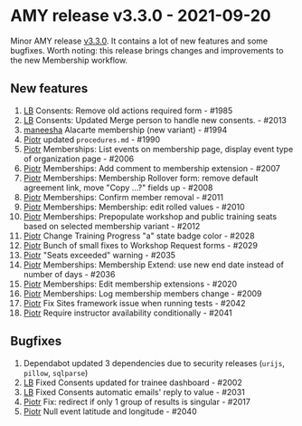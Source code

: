 # AMY release v3.3.0 - 2021-09-20

Minor AMY release [v3.3.0][]. It contains a lot of new features and some bugfixes.
Worth noting: this release brings changes and improvements to the new Membership
workflow.

## New features

1. [LB][] Consents: Remove old actions required form - #1985
2. [LB][] Consents: Updated Merge person to handle new consents. - #2013
3. [maneesha][] Alacarte membership (new variant) - #1994
4. [Piotr][] updated `procedures.md` - #1990
5. [Piotr][] Memberships: List events on membership page, display event type of organization page - #2006
6. [Piotr][] Memberships: Add comment to membership extension - #2007
7. [Piotr][] Memberships: Membership Rollover form: remove default agreement link, move "Copy ...?" fields up - #2008
8. [Piotr][] Memberships: Confirm member removal - #2011
9. [Piotr][] Memberships: Membership: edit rolled values - #2010
10. [Piotr][] Memberships: Prepopulate workshop and public training seats based on selected membership variant - #2012
11. [Piotr][] Change Training Progress "a" state badge color - #2028
12. [Piotr][] Bunch of small fixes to Workshop Request forms - #2029
13. [Piotr][] "Seats exceeded" warning - #2035
14. [Piotr][] Memberships: Membership Extend: use new end date instead of number of days - #2036
15. [Piotr][] Memberships: Edit membership extensions - #2020
16. [Piotr][] Memberships: Log membership members change - #2009
17. [Piotr][] Fix Sites framework issue when running tests - #2042
18. [Piotr][] Require instructor availability conditionally - #2041

## Bugfixes

1. Dependabot updated 3 dependencies due to security releases (`urijs`, `pillow`, `sqlparse`)
2. [LB][] Fixed Consents updated for trainee dashboard - #2002
3. [LB][] Fixed Consents automatic emails' reply to value - #2031
4. [Piotr][] Fix: redirect if only 1 group of results is singular - #2017
5. [Piotr][] Null event latitude and longitude - #2040


[v3.3.0]: https://github.com/carpentries/amy/milestone/81
[LB]: https://github.com/lauryndbrown
[Piotr]: https://github.com/pbanaszkiewicz
[maneesha]: https://github.com/maneesha
